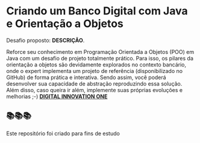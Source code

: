 <h1>
Criando um Banco Digital com Java e Orientação a Objetos
</h1>

<p>Desafio proposto: <strong>DESCRIÇÃO</strong>.

Reforce seu conhecimento em Programação Orientada a Objetos (POO) em Java com um desafio de projeto totalmente prático. Para isso, os pilares da orientação a objetos são devidamente explorados no contexto bancário, onde o expert implementa um projeto de referência (disponibilizado no GitHub) de forma prática e interativa. Sendo assim, você poderá desenvolver sua capacidade de abstração reproduzindo essa solução. Além disso, caso queira ir além, implemente suas próprias evoluções e melhorias ;-) <strong> <a href="https://web.digitalinnovation.one/home"> DIGITAL INNOVATION ONE  </a></strong>

<h2> 📚📚📚 </h2>

Este repositório foi criado para fins de estudo

